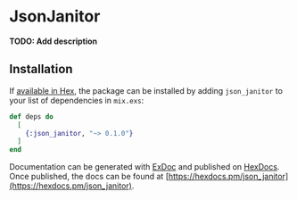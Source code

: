 # JsonJanitor

**TODO: Add description**

## Installation

If [available in Hex](https://hex.pm/docs/publish), the package can be installed
by adding `json_janitor` to your list of dependencies in `mix.exs`:

```elixir
def deps do
  [
    {:json_janitor, "~> 0.1.0"}
  ]
end
```

Documentation can be generated with [ExDoc](https://github.com/elixir-lang/ex_doc)
and published on [HexDocs](https://hexdocs.pm). Once published, the docs can
be found at [https://hexdocs.pm/json_janitor](https://hexdocs.pm/json_janitor).

